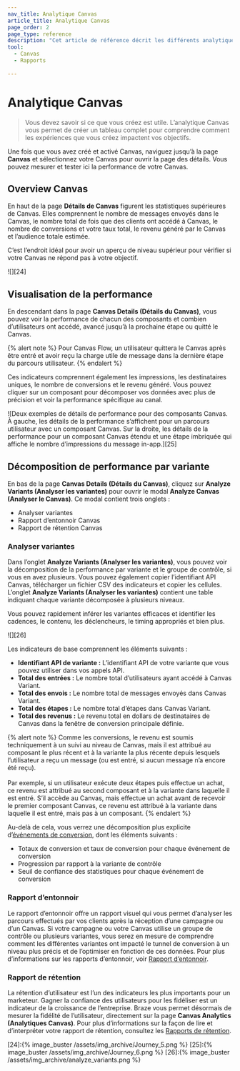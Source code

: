 ```yaml
---
nav_title: Analytique Canvas
article_title: Analytique Canvas
page_order: 2
page_type: reference
description: "Cet article de référence décrit les différents analytiques et rapports que vous pouvez exploiter pour comprendre votre performance Canvas."
tool: 
  - Canvas
  - Rapports
  
---
```


# Analytique Canvas

> Vous devez savoir si ce que vous créez est utile. L’analytique Canvas vous permet de créer un tableau complet pour comprendre comment les expériences que vous créez impactent vos objectifs. 

Une fois que vous avez créé et activé Canvas, naviguez jusqu’à la page **Canvas** et sélectionnez votre Canvas pour ouvrir la page des détails. Vous pouvez mesurer et tester ici la performance de votre Canvas.

## Overview Canvas

En haut de la page **Détails de Canvas** figurent les statistiques supérieures de Canvas. Elles comprennent le nombre de messages envoyés dans le Canvas, le nombre total de fois que des clients ont accédé à Canvas, le nombre de conversions et votre taux total, le revenu généré par le Canvas et l’audience totale estimée. 

C’est l’endroit idéal pour avoir un aperçu de niveau supérieur pour vérifier si votre Canvas ne répond pas à votre objectif.

![][24]

## Visualisation de la performance

En descendant dans la page **Canvas Details (Détails du Canvas)**, vous pouvez voir la performance de chacun des composants et combien d’utilisateurs ont accédé, avancé jusqu’à la prochaine étape ou quitté le Canvas. 

{% alert note %}
Pour Canvas Flow, un utilisateur quittera le Canvas après être entré et avoir reçu la charge utile de message dans la dernière étape du parcours utilisateur.
{% endalert %}

Ces indicateurs comprennent également les impressions, les destinataires uniques, le nombre de conversions et le revenu généré. Vous pouvez cliquer sur un composant pour décomposer vos données avec plus de précision et voir la performance spécifique au canal.

![Deux exemples de détails de performance pour des composants Canvas. À gauche, les détails de la performance s’affichent pour un parcours utilisateur avec un composant Canvas. Sur la droite, les détails de la performance pour un composant Canvas étendu et une étape imbriquée qui affiche le nombre d’impressions du message in-app.][25]

## Décomposition de performance par variante

En bas de la page **Canvas Details (Détails du Canvas)**, cliquez sur **Analyze Variants (Analyser les variantes)** pour ouvrir le modal **Analyze Canvas (Analyser le Canvas)**. Ce modal contient trois onglets : 

- Analyser variantes
- Rapport d’entonnoir Canvas
- Rapport de rétention Canvas

### Analyser variantes

Dans l’onglet **Analyze Variants (Analyser les variantes)**, vous pouvez voir la décomposition de la performance par variante et le groupe de contrôle, si vous en avez plusieurs. Vous pouvez également copier l’identifiant API Canvas, télécharger un fichier CSV des indicateurs et copier les cellules. L’onglet **Analyze Variants (Analyser les variantes)** contient une table indiquant chaque variante décomposée à plusieurs niveaux. 

Vous pouvez rapidement inférer les variantes efficaces et identifier les cadences, le contenu, les déclencheurs, le timing appropriés et bien plus.

![][26]

Les indicateurs de base comprennent les éléments suivants :  

- **Identifiant API de variante :** L’identifiant API de votre variante que vous pouvez utiliser dans vos appels API.
- **Total des entrées :** Le nombre total d’utilisateurs ayant accédé à Canvas Variant.
- **Total des envois :** Le nombre total de messages envoyés dans Canvas Variant.
- **Total des étapes :** Le nombre total d’étapes dans Canvas Variant.
- **Total des revenus :** Le revenu total en dollars de destinataires de Canvas dans la fenêtre de conversion principale définie.

{% alert note %}
Comme les conversions, le revenu est soumis techniquement à un suivi au niveau de Canvas, mais il est attribué au composant le plus récent et à la variante la plus récente depuis lesquels l’utilisateur a reçu un message (ou est entré, si aucun message n’a encore été reçu).<br><br>
Par exemple, si un utilisateur exécute deux étapes puis effectue un achat, ce revenu est attribué au second composant et à la variante dans laquelle il est entré. S’il accède au Canvas, mais effectue un achat avant de recevoir le premier composant Canvas, ce revenu est attribué à la variante dans laquelle il est entré, mais pas à un composant.
{% endalert %}

Au-delà de cela, vous verrez une décomposition plus explicite d’[événements de conversion]({{site.baseurl}}/user_guide/engagement_tools/campaigns/building_campaigns/conversion_events/), dont les éléments suivants :

- Totaux de conversion et taux de conversion pour chaque événement de conversion
- Progression par rapport à la variante de contrôle
- Seuil de confiance des statistiques pour chaque événement de conversion

### Rapport d’entonnoir

Le rapport d’entonnoir offre un rapport visuel qui vous permet d’analyser les parcours effectués par vos clients après la réception d’une campagne ou d’un Canvas. Si votre campagne ou votre Canvas utilise un groupe de contrôle ou plusieurs variantes, vous serez en mesure de comprendre comment les différentes variantes ont impacté le tunnel de conversion à un niveau plus précis et de l’optimiser en fonction de ces données. Pour plus d’informations sur les rapports d’entonnoir, voir [Rapport d’entonnoir][2].

### Rapport de rétention

La rétention d’utilisateur est l’un des indicateurs les plus importants pour un marketeur. Gagner la confiance des utilisateurs pour les fidéliser est un indicateur de la croissance de l’entreprise. Braze vous permet désormais de mesurer la fidélité de l’utilisateur, directement sur la page **Canvas Analytics (Analytiques Canvas)**. Pour plus d’informations sur la façon de lire et d’interpréter votre rapport de rétention, consultez les [Rapports de rétention][1].

[1]: {{site.baseurl}}/user_guide/engagement_tools/canvas/retention_reports/
[2]: {{site.baseurl}}/user_guide/engagement_tools/canvas/canvas_funnel_reports/
[24]:{% image_buster /assets/img_archive/Journey_5.png %}
[25]:{% image_buster /assets/img_archive/Journey_6.png %}
[26]:{% image_buster /assets/img_archive/analyze_variants.png %}
